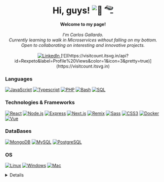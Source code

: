 <h1 align="center">Hi, guys! <img src="https://github-production-user-asset-6210df.s3.amazonaws.com/24524555/238178097-766d336d-b87d-44ba-807c-c51de2bc6b4d.gif" width="28px" alt="👋"/> <img src="logo.gif" alt="My Logo" width="28px" /></h1>

<p align="center">
    <b>Welcome to my page!</b><br><br>
    <i>
        I'm Carlos Gallardo.<br>
        Currently learning to walk in Microservices without falling on my bottom.<br>
        Open to collaborating on interesting and innovative projects.<br>
    </i><br>
    <a href="https://www.linkedin.com/in/carlos-gallardo-693768198">
        <img src="https://img.shields.io/badge/LinkedIn-blue?style=flat-square&logo=linkedin" alt="LinkedIn">
    </a>
    [![](https://visitcount.itsvg.in/api?id=Rexpeto&label=Profile%20Views&color=1&icon=3&pretty=true)](https://visitcount.itsvg.in)
</p>

### Languages

[![JavaScript](https://img.shields.io/badge/javascript-black?style=for-the-badge&logo=javascript)](https://github.com/rexpeto)
[![Typescript](https://img.shields.io/badge/Typescript-black?style=for-the-badge&logo=typescript)](https://github.com/rexpeto)
[![PHP](https://img.shields.io/badge/php-black?style=for-the-badge&logo=php)](https://github.com/rexpeto)
[![Bash](https://img.shields.io/badge/bash-black?style=for-the-badge&logo=gnu-bash&logoColor=white)](https://github.com/rexpeto)
[![SQL](https://img.shields.io/badge/sql-black?style=for-the-badge&logo=mysql)](https://github.com/rexpeto)

### Technologies & Frameworks

[![React](https://img.shields.io/badge/react-black?style=for-the-badge&logo=react)](https://github.com/rexpeto)
[![Node.js](https://img.shields.io/badge/node.js-black?style=for-the-badge&logo=nodedotjs)](https://github.com/rexpeto)
[![Express](https://img.shields.io/badge/express.js-black?style=for-the-badge&logo=express)](https://github.com/rexpeto)
[![Next.js](https://img.shields.io/badge/Next.js-black?style=for-the-badge&logo=nextdotjs)](https://github.com/rexpeto)
[![Remix](https://img.shields.io/badge/Remix-black?style=for-the-badge&logo=remix)](https://github.com/rexpeto)
[![Sass](https://img.shields.io/badge/sass-black?style=for-the-badge&logo=sass)](https://github.com/rexpeto)
[![CSS3](https://img.shields.io/badge/css3-black?style=for-the-badge&logo=css3)](https://github.com/rexpeto)
[![Docker](https://img.shields.io/badge/docker-black?style=for-the-badge&logo=docker)](https://github.com/rexpeto)
[![Vue](https://img.shields.io/badge/vue-black?style=for-the-badge&logo=vuedotjs)](https://github.com/rexpeto)

### DataBases

[![MongoDB](https://img.shields.io/badge/mongodb-black?style=for-the-badge&logo=mongodb)](https://github.com/rexpeto)
[![MySQL](https://img.shields.io/badge/mysql-black?style=for-the-badge&logo=mysql)](https://github.com/rexpeto)
[![PostgreSQL](https://img.shields.io/badge/postgresql-black?style=for-the-badge&logo=postgresql)](https://github.com/rexpeto)

### OS

[![Linux](https://img.shields.io/badge/linux-black?style=for-the-badge&logo=Linux)](https://github.com/rexpeto)
[![Windows](https://img.shields.io/badge/Windows-black?style=for-the-badge&logo=Windows)](https://github.com/rexpeto)
[![Mac](https://img.shields.io/badge/macos-black?style=for-the-badge&logo=Macos)](https://github.com/rexpeto)

<details>
<p align="center">
  <a href="https://github.com/rexpeto">
    <img src="http://github-profile-summary-cards.vercel.app/api/cards/profile-details?username=rexpeto&theme=transparent" />
  </a>
  <a href="https://github.com/rexpeto">
    <img src="https://github-readme-streak-stats.herokuapp.com/?user=wervlad&hide_border=true&card_width=338&theme=transparent" />
  </a>
  <a href="https://github.com/rexpeto">
    <img src="http://github-profile-summary-cards.vercel.app/api/cards/stats?username=rexpeto&theme=transparent" />
  </a>
  <a href="https://github.com/rexpeto">
    <img src="https://github-readme-stats.vercel.app/api/top-langs/?username=rexpeto&langs_count=10&card_width=699&hide_border=true&theme=transparent" />
  </a>
</p>
</details>
